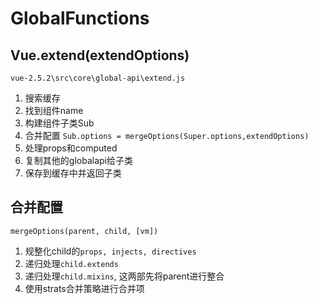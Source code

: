 # GlobalFunctions

## Vue.extend(extendOptions)

`vue-2.5.2\src\core\global-api\extend.js`

1. 搜索缓存
2. 找到组件name
3. 构建组件子类Sub
4. 合并配置 `Sub.options = mergeOptions(Super.options,extendOptions)`
5. 处理props和computed
6. 复制其他的globalapi给子类
7. 保存到缓存中并返回子类

## 合并配置

`mergeOptions(parent, child, [vm])`

1. 规整化child的`props, injects, directives`
2. 递归处理`child.extends`
3. 递归处理`child.mixins`, 这两部先将parent进行整合
4. 使用strats合并策略进行合并项
